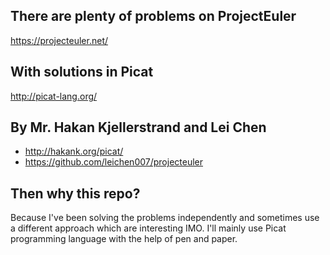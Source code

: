 ## There are plenty of problems on ProjectEuler
https://projecteuler.net/

## With solutions in Picat
http://picat-lang.org/

## By Mr. Hakan Kjellerstrand and Lei Chen
* http://hakank.org/picat/
* https://github.com/leichen007/projecteuler

## Then why this repo?
Because I've been solving the problems independently and sometimes use a different approach which are interesting IMO. I'll mainly use Picat programming language with the help of pen and paper.
